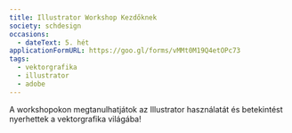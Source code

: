 ```yaml
---
title: Illustrator Workshop Kezdőknek
society: schdesign
occasions:
  - dateText: 5. hét
applicationFormURL: https://goo.gl/forms/vMMt0M19Q4etOPc73
tags:
  - vektorgrafika
  - illustrator
  - adobe
---
```


A workshopokon megtanulhatjátok az Illustrator használatát és betekintést nyerhettek a vektorgrafika világába!
